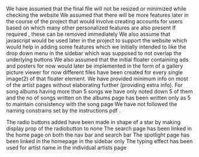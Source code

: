 We have assumed that the final file will not be resized or minimized while checking the website
We assumed that there will be more features later in the course of the project that would involve creating accounts for users 
based on which many other personalized features are also present
If required , these can be removed immediately
We also assume that javascript would be used later in the project to support the website which would help in adding some 
features which we initially intended to like the drop down menu in the sidebar  which was supposed to not overlap the underlying 
buttons
We also assumed that the initial floater containiing ads and posters for now would later be implemented in the form of a gallery picture viewer
for now different files have been created for every single image(2) of that floater element.
We have provided minimum info on most  of the artist pages without elaborating further (providing extra info).
For song albums having more than 5 songs we have only noted down 5 of them and the no of songs written on the 
albums page has been written only as 5 to maintain consistency with the song page
We have not followed the naming constrains set by the instructions pdf .



The radio buttons added have been made in shape of a star by making display prop of the radiobutton to none
The search  page has been linked in the home page on both the nav bar and search bar
The spotlight page has been linked in the homepage in the sidebar only
The typing effect has been used for artist name in the individual artists page 
